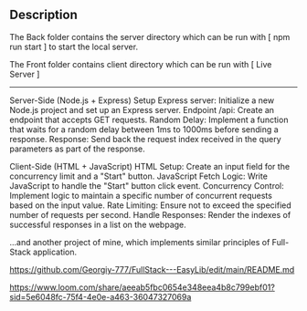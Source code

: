 ## Description

The Back folder contains the server directory which can be run with 
                      [  npm run start ]
to start the local server.

The Front folder contains client directory which can be run with 
                       [ Live Server ]

---------------------------------------------------------------------------------------------------

Server-Side (Node.js + Express)
Setup Express server: Initialize a new Node.js project and set up an Express server.
Endpoint /api: Create an endpoint that accepts GET requests.
Random Delay: Implement a function that waits for a random delay between 1ms to 1000ms before sending a response.
Response: Send back the request index received in the query parameters as part of the response.

Client-Side (HTML + JavaScript)
HTML Setup: Create an input field for the concurrency limit and a "Start" button.
JavaScript Fetch Logic: Write JavaScript to handle the "Start" button click event.
Concurrency Control: Implement logic to maintain a specific number of concurrent requests based on the input value.
Rate Limiting: Ensure not to exceed the specified number of requests per second.
Handle Responses: Render the indexes of successful responses in a list on the webpage.

...and another project of mine, which implements similar principles of Full-Stack application.

https://github.com/Georgiy-777/FullStack---EasyLib/edit/main/README.md

https://www.loom.com/share/aeeab5fbc0654e348eea4b8c799ebf01?sid=5e6048fc-75f4-4e0e-a463-36047327069a
